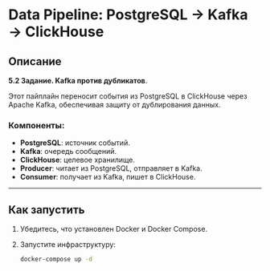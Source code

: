 # Data Pipeline: PostgreSQL → Kafka → ClickHouse

## Описание
**5.2 Задание. Kafka против дубликатов**.

Этот пайплайн переносит события из PostgreSQL в ClickHouse через Apache Kafka, обеспечивая защиту от дублирования данных.

### Компоненты:
- **PostgreSQL**: источник событий.
- **Kafka**: очередь сообщений.
- **ClickHouse**: целевое хранилище.
- **Producer**: читает из PostgreSQL, отправляет в Kafka.
- **Consumer**: получает из Kafka, пишет в ClickHouse.

---

## Как запустить

1. Убедитесь, что установлен Docker и Docker Compose.

2. Запустите инфраструктуру:
   ```bash
   docker-compose up -d